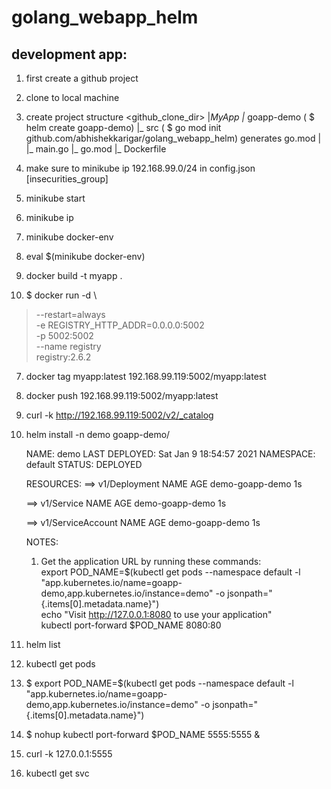 # golang_webapp_helm

## development app:

1. first create a github project
2. clone to local machine
3. create project structure
   <github_clone_dir>
     |_MyApp
       |_ goapp-demo ( $ helm create goapp-demo)
       |_ src        ( $ go mod init github.com/abhishekkarigar/golang_webapp_helm) generates go.mod
       |    |_ main.go
            |_ go.mod
       |_ Dockerfile  
       

1. make sure to minikube ip 192.168.99.0/24 in config.json [insecurities_group]
1. minikube start
2. minikube ip
3. minikube docker-env
4. eval $(minikube docker-env)
5. docker build -t myapp .
6. $ docker run -d \
>   --restart=always \
>   -e REGISTRY_HTTP_ADDR=0.0.0.0:5002 \
>   -p 5002:5002 \
>   --name registry \
>    registry:2.6.2

7. docker tag myapp:latest 192.168.99.119:5002/myapp:latest
8. docker push 192.168.99.119:5002/myapp:latest
9. curl -k http://192.168.99.119:5002/v2/_catalog
10. helm install -n demo goapp-demo/

    NAME:   demo
    LAST DEPLOYED: Sat Jan  9 18:54:57 2021
    NAMESPACE: default
    STATUS: DEPLOYED

    RESOURCES:
    ==> v1/Deployment
    NAME             AGE
    demo-goapp-demo  1s

    ==> v1/Service
    NAME             AGE
    demo-goapp-demo  1s

    ==> v1/ServiceAccount
    NAME             AGE
    demo-goapp-demo  1s  


    NOTES:  
    1. Get the application URL by running these commands:  
      export POD_NAME=$(kubectl get pods --namespace default -l "app.kubernetes.io/name=goapp-demo,app.kubernetes.io/instance=demo" -o jsonpath="{.items[0].metadata.name}")  
      echo "Visit http://127.0.0.1:8080 to use your application"  
      kubectl port-forward $POD_NAME 8080:80  

11. helm list  
12. kubectl get pods  
13. $ export POD_NAME=$(kubectl get pods --namespace default -l "app.kubernetes.io/name=goapp-demo,app.kubernetes.io/instance=demo" -o jsonpath="{.items[0].metadata.name}")  

14. $ nohup kubectl port-forward $POD_NAME 5555:5555 &

15. curl -k 127.0.0.1:5555  
16. kubectl get svc  


